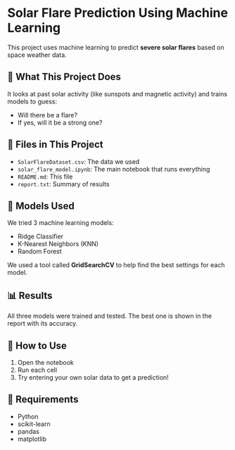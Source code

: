 # Solar Flare Prediction Using Machine Learning

This project uses machine learning to predict **severe solar flares** based on space weather data.

## 🧠 What This Project Does

It looks at past solar activity (like sunspots and magnetic activity) and trains models to guess:
- Will there be a flare?
- If yes, will it be a strong one?

## 📁 Files in This Project

- `SolarFlareDataset.csv`: The data we used
- `solar_flare_model.ipynb`: The main notebook that runs everything
- `README.md`: This file
- `report.txt`: Summary of results

## 🧪 Models Used

We tried 3 machine learning models:
- Ridge Classifier
- K-Nearest Neighbors (KNN)
- Random Forest

We used a tool called **GridSearchCV** to help find the best settings for each model.

## 📊 Results

All three models were trained and tested. The best one is shown in the report with its accuracy.

## 🚀 How to Use

1. Open the notebook
2. Run each cell
3. Try entering your own solar data to get a prediction!

## 📌 Requirements

- Python
- scikit-learn
- pandas
- matplotlib
